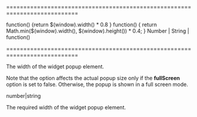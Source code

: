 <!--**
/*-------------------------------------------
    Auto-generated file. Do not modify.
-------------------------------------------

**-->
===========================================================================
<!--default-->function() {return $(window).width() * 0.8 }<!--/default-->
<!--custom_default_for_iPad-->function() { return Math.min($(window).width(), $(window).height()) * 0.4; }<!--/custom_default_for_iPad-->
<!--type-->Number | String | function()<!--/type-->
===========================================================================

<!--shortDescription-->
The width of the widget popup element.
<!--/shortDescription-->

<!--fullDescription-->
Note that the option affects the actual popup size only if the **fullScreen** option is set to false. Otherwise, the popup is shown in a full screen mode.


<!--/fullDescription-->
<!--typeFunctionReturnType-->number|string<!--/typeFunctionReturnType-->
<!--typeFunctionReturnDescription-->
The required width of the widget popup element.
<!--/typeFunctionReturnDescription-->